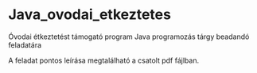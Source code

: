 # Java_ovodai_etkeztetes
Óvodai étkeztetést támogató program Java programozás tárgy beadandó feladatára

A feladat pontos leírása megtalálható a csatolt pdf fájlban.
